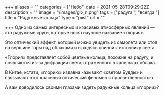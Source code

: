 +++
aliases = ""
categories = ["Небо"]
date = 2021-05-28T09:29:22Z
description = ""
image = "/images/glo_n.png"
tags = ["радуга ", "всегда "]
title = "Радужные кольца"
type = "post"
url = ""

+++
Одно из самых интересных и красивых атмосферных явлений — это радужные круги, которые носят научное название «глория».  
  
Это оптический эффект, который можно увидеть из самолета или стоя на вершине горы над облаками и находясь спиной к источнику света.  
  
«Глория» представляет собой цветные кольца, похожие на радугу, и появляются из-за дифракции света, отраженного в капельках облака.  
  
В Китае, кстати, «глорию» издавна называют «светом Будды» и связывают этот красивый оптический феномен с просветленностью.   
  
А вам доводилось своими глазами видеть радужные кольца «глории»?